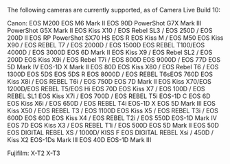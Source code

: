 The following cameras are currently supported, as of Camera Live Build 10:

Canon:
    EOS M200
    EOS M6 Mark II
    EOS 90D
    PowerShot G7X Mark III
    PowerShot G5X Mark II
    EOS Kiss X10 / EOS Rebel SL3 / EOS 250D / EOS 200D II EOS RP
    PowerShot SX70 HS
    EOS R
    EOS Kiss M / EOS M50
    EOS Kiss X90 / EOS REBEL T7 / EOS 2000D / EOS 1500D EOS REBEL T100/EOS 4000D / EOS 3000D
    EOS 6D Mark II
    EOS Kiss X9 / EOS Rebel SL2 / EOS 200D
    EOS Kiss X9i / EOS Rebel T7i / EOS 800D
    EOS 9000D / EOS 77D
    EOS 5D Mark IV
    EOS-1D X Mark II
    EOS 80D
    EOS Kiss X80 / EOS Rebel T6 / EOS 1300D
    EOS 5DS
    EOS 5DS R
    EOS 8000D / EOS REBEL T6sEOS 760D
    EOS Kiss X8i / EOS REBEL T6i / EOS 750D
    EOS 7D Mark II
    EOS Kiss X70/EOS 1200D/EOS REBEL T5/EOS Hi
    EOS 70D
    EOS Kiss X7 / EOS 100D / EOS REBEL SL1
    EOS Kiss X7i / EOS 700D / EOS REBEL T5i
    EOS-1D C
    EOS 6D
    EOS Kiss X6i / EOS 650D / EOS REBEL T4i EOS-1D X
    EOS 5D Mark III
    EOS Kiss X50 / EOS REBEL T3 / EOS 1100D EOS Kiss X5 / EOS REBEL T3i / EOS 600D EOS 60D
    EOS Kiss X4 / EOS REBEL T2i / EOS 550D EOS-1D Mark IV
    EOS 7D
    EOS Kiss X3 / EOS REBEL T1i / EOS 500D EOS 5D Mark II
    EOS 50D
    EOS DIGITAL REBEL XS / 1000D/ KISS F EOS DIGITAL REBEL Xsi / 450D / Kiss X2 EOS-1Ds Mark III
    EOS 40D
    EOS-1D Mark III
    
Fujifilm:
    X-T2
    X-T3
